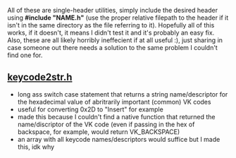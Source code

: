 
All of these are single-header utilities, simply include the desired header using **#include "NAME.h"** (use the proper relative filepath to the header if it isn't in the same directory as the file referring to it). Hopefully all of this works, if it doesn't, it means I didn't test it and it's probably an easy fix. Also, these are all likely horribly ineffecient if at all useful :), just sharing in case someone out there needs a solution to the same problem I couldn't find one for.
## [keycode2str.h](https://github.com/ethanxo/the-great-pacific-garbage-patch/blob/master/keycode2str.h)
- long ass switch case statement that returns a string name/descriptor for the hexadecimal value of abritrarily important (common) VK codes
- useful for converting 0x2D to "Insert" for example
- made this because I couldn't find a native function that returned the name/discriptor of the VK code (even if passing in the hex of backspace, for example, would return VK_BACKSPACE)
- an array with all keycode names/descriptors would suffice but I made this, idk why

